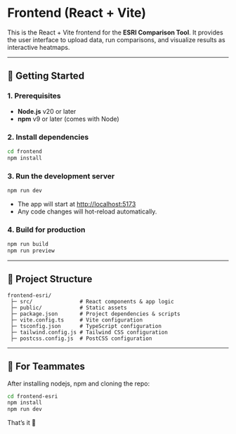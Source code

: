 # Frontend (React + Vite)

This is the React + Vite frontend for the **ESRI Comparison Tool**. It provides the user interface to upload data, run comparisons, and visualize results as interactive heatmaps.

---

## 🚀 Getting Started

### 1. Prerequisites

* **Node.js** v20 or later
* **npm** v9 or later (comes with Node)

### 2. Install dependencies

```bash
cd frontend
npm install
```

### 3. Run the development server

```bash
npm run dev
```

* The app will start at [http://localhost:5173](http://localhost:5173)
* Any code changes will hot-reload automatically.

### 4. Build for production

```bash
npm run build
npm run preview
```

---

## 📂 Project Structure

```
frontend-esri/
 ├─ src/               # React components & app logic
 ├─ public/            # Static assets
 ├─ package.json       # Project dependencies & scripts
 ├─ vite.config.ts     # Vite configuration
 ├─ tsconfig.json      # TypeScript configuration
 ├─ tailwind.config.js # Tailwind CSS configuration
 ├─ postcss.config.js  # PostCSS configuration
```

---

## 👥 For Teammates

After installing nodejs, npm and cloning the repo:

```bash
cd frontend-esri
npm install
npm run dev
```

That’s it 🎉
